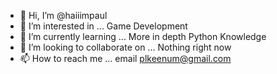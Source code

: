 - 👋 Hi, I’m @haiiimpaul
- 👀 I’m interested in ... Game Development
- 🌱 I’m currently learning ... More in depth Python Knowledge
- 💞️ I’m looking to collaborate on ... Nothing right now
- 📫 How to reach me ... email plkeenum@gmail.com

<!---
haiiimpaul/haiiimpaul is a ✨ special ✨ repository because its `README.md` (this file) appears on your GitHub profile.
You can click the Preview link to take a look at your changes.
--->
